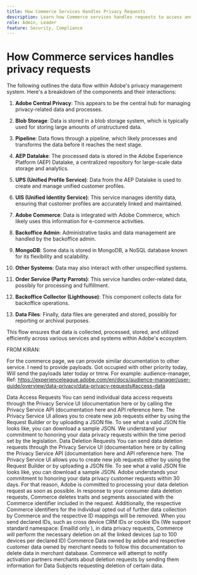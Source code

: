 ```yaml
---
title: How Commerce Services Handles Privacy Requests
description: Learn how Commerce services handles requests to access and delete data.
role: Admin, Leader
feature: Security, Compliance
---
```

# How Commerce services handles privacy requests

The following outlines the data flow within Adobe's privacy management system. Here's a breakdown of the components and their interactions:

1. **Adobe Central Privacy**: This appears to be the central hub for managing privacy-related data and processes.

2. **Blob Storage**: Data is stored in a blob storage system, which is typically used for storing large amounts of unstructured data.

3. **Pipeline**: Data flows through a pipeline, which likely processes and transforms the data before it reaches the next stage.

4. **AEP Datalake**: The processed data is stored in the Adobe Experience Platform (AEP) Datalake, a centralized repository for large-scale data storage and analytics.

5. **UPS (Unified Profile Service)**: Data from the AEP Datalake is used to create and manage unified customer profiles.

6. **UIS (Unified Identity Service)**: This service manages identity data, ensuring that customer profiles are accurately linked and maintained.

7. **Adobe Commerce**: Data is integrated with Adobe Commerce, which likely uses this information for e-commerce activities.

8. **Backoffice Admin**: Administrative tasks and data management are handled by the backoffice admin.

9. **MongoDB**: Some data is stored in MongoDB, a NoSQL database known for its flexibility and scalability.

10. **Other Systems**: Data may also interact with other unspecified systems.

11. **Order Service (Party Parrots)**: This service handles order-related data, possibly for processing and fulfillment.

12. **Backoffice Collector (Lighthouse)**: This component collects data for backoffice operations.

13. **Data Files**: Finally, data files are generated and stored, possibly for reporting or archival purposes.

This flow ensures that data is collected, processed, stored, and utilized efficiently across various services and systems within Adobe's ecosystem.


FROM KIRAN:

For the commerce page, we can provide similar documentation to other service. I need to provide payloads. Got occupied with other priority today, Will send the payloads later today or tmrw.
For example: audience-manager,
Ref:
https://experienceleague.adobe.com/en/docs/audience-manager/user-guide/overview/data-privacy/data-privacy-requests#access-data

Data Access Requests
You can send individual data access requests through the Privacy Service UI (documentation here or by calling the Privacy Service API (documentation here and API reference here.
The Privacy Service UI allows you to create new job requests either by using the Request Builder or by uploading a JSON file.
To see what a valid JSON file looks like, you can download a sample JSON.
We understand your commitment to honoring your data privacy requests within the time period set by the legislation.
Data Deletion Requests
You can send data deletion requests through the Privacy Service UI (documentation here or by calling the Privacy Service API (documentation here and API reference here.
The Privacy Service UI allows you to create new job requests either by using the Request Builder or by uploading a JSON file.
To see what a valid JSON file looks like, you can download a sample JSON.
Adobe understands your commitment to honoring your data privacy customer requests within 30 days. For that reason, Adobe is committed to processing your data deletion request as soon as possible.
In response to your consumer data deletion requests, Commerce deletes traits and segments associated with the Commerce identifier included in the request. Additionally, the respective Commerce identifiers for the individual opted out of further data collection by Commerce and the respective ID mappings will be removed.
When you send declared IDs, such as cross device CRM IDs or cookie IDs (We support standard namespace: EmailId only ), in data privacy requests, Commerce will perform the necessary deletion on all the linked devices (up to 100 devices per declared ID) Commerce Data owned by adobe and respective customer data owned by merchant needs to follow this documentation to delete data in merchant database.
Commerce will attempt to notify activation partners merchants about deletion requests by sending them  information for Data Subjects requesting deletion of certain data.
